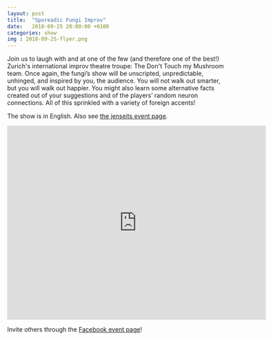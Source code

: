 ```yaml
---
layout: post
title:  "Sporeadic Fungi Improv"
date:   2018-09-25 20:00:00 +0100
categories: show
img : 2018-09-25-flyer.png
---
```

Join us to laugh with and at one of the few (and therefore one of the best!) Zurich's international
improv theatre troupe: The Don't Touch my Mushroom team.<!--more--> Once again, the fungi’s show will be unscripted,
unpredictable, unhinged, and inspired by you, the audience. You will not walk out smarter, but you will
walk out happier. You might also learn some alternative facts created out of your suggestions and of
the players’ random neuron connections. All of this sprinkled with a variety of foreign accents!

The show is in English. Also see
[the jenseits event page](https://jenseitsimviadukt.ch/event/improtheater-dont-touch-my-mushroom/).

<iframe src="https://www.google.com/maps/embed?pb=!1m18!1m12!1m3!1d2701.3164958683724!2d8.52006681583793!3d47.38625731116593!2m3!1f0!2f0!3f0!3m2!1i1024!2i768!4f13.1!3m3!1m2!1s0x47900a15619f4fa9%3A0x124e7e779b279679!2sjenseits+im+Viadukt!5e0!3m2!1sen!2sch!4v1529147583692" width="600" height="450" frameborder="0" style="border:0" allowfullscreen></iframe>

Invite others through the [Facebook event page](https://www.facebook.com/events/302342723848534/?ti=as)!
